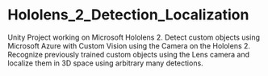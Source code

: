 # Hololens_2_Detection_Localization
Unity Project working on Microsoft Hololens 2. Detect custom objects using Microsoft Azure with Custom Vision using the Camera on the Hololens 2. Recognize previously trained custom objects using the Lens camera  and localize them in 3D space using arbitrary many detections.  
